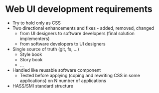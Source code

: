 # Web UI development requirements

* Try to hold only as CSS
* Two directional enhancements and fixes - added, removed, changed
    * from UI designers to software developers (final solution implementers)
    * from software developers to UI designers
* Single source of truth (git, fs, ...)
    * Style book
    * Story book
    * ...
* Handled like reusable software component
    * Tested before applying (coping and rewriting CSS in some applications) on N number of applications
* HASS/SMI standard structure
